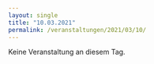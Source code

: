 ```yaml
---
layout: single
title: "10.03.2021"
permalink: /veranstaltungen/2021/03/10/
---
```


Keine Veranstaltung an diesem Tag.
